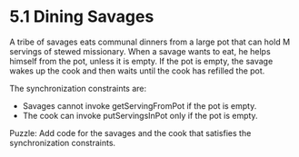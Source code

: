 # 5.1 Dining Savages

A tribe of savages eats communal dinners from a large pot that
can hold M servings of stewed missionary. When a savage wants to
eat, he helps himself from the pot, unless it is empty. If the pot is
empty, the savage wakes up the cook and then waits until the cook
has refilled the pot.

The synchronization constraints are:
* Savages cannot invoke getServingFromPot if the pot is empty.
* The cook can invoke putServingsInPot only if the pot is empty.

Puzzle: Add code for the savages and the cook that satisfies the synchronization constraints.